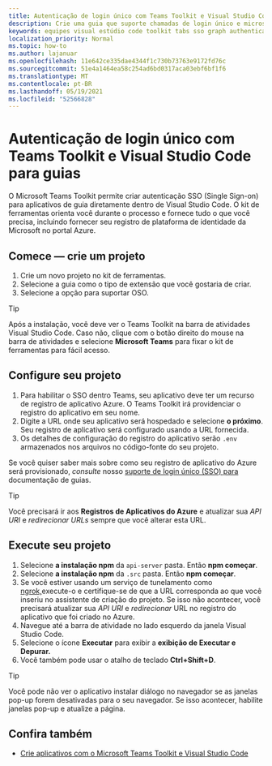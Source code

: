 ```yaml
---
title: Autenticação de login único com Teams Toolkit e Visual Studio Code para guias
description: Crie uma guia que suporte chamadas de login único e microsoft Graph diretamente dentro de Visual Studio Code com o Microsoft Teams Toolkit
keywords: equipes visual estúdio code toolkit tabs sso graph authentication Azure plataforma de identidade
localization_priority: Normal
ms.topic: how-to
ms.author: lajanuar
ms.openlocfilehash: 11e642ce335dae4344f1c730b73763e9172fd76c
ms.sourcegitcommit: 51e4a1464ea58c254ad6bd0317aca03ebf6bf1f6
ms.translationtype: MT
ms.contentlocale: pt-BR
ms.lasthandoff: 05/19/2021
ms.locfileid: "52566828"
---
```

# <a name="single-sign-on-authentication-with-teams-toolkit-and-visual-studio-code-for-tabs"></a>Autenticação de login único com Teams Toolkit e Visual Studio Code para guias

O Microsoft Teams Toolkit permite criar autenticação SSO (Single Sign-on) para aplicativos de guia diretamente dentro de Visual Studio Code. O kit de ferramentas orienta você durante o processo e fornece tudo o que você precisa, incluindo fornecer seu registro de plataforma de identidade da Microsoft no portal Azure.

## <a name="get-started--create-a-project"></a>Comece — crie um projeto

1. Crie um novo projeto no kit de ferramentas.
1. Selecione a guia como o tipo de extensão que você gostaria de criar.
1. Selecione a opção para suportar OSO.

> [!TIP]
> Após a instalação, você deve ver o Teams Toolkit na barra de atividades Visual Studio Code. Caso não, clique com o botão direito do mouse na barra de atividades e selecione **Microsoft Teams** para fixar o kit de ferramentas para fácil acesso.

## <a name="configure-your-project"></a>Configure seu projeto

1. Para habilitar o SSO dentro Teams, seu aplicativo deve ter um recurso de registro de aplicativo Azure. O Teams Toolkit irá providenciar o registro do aplicativo em seu nome.
1. Digite a URL onde seu aplicativo será hospedado e selecione **o próximo**. Seu registro de aplicativo será configurado usando a URL fornecida.
1. Os detalhes de configuração do registro do aplicativo serão `.env` armazenados nos arquivos no código-fonte do seu projeto.

Se você quiser saber mais sobre como seu registro de aplicativo do Azure será provisionado, _consulte_  nosso [suporte de login único (SSO) para](../tabs/how-to/authentication/auth-aad-sso.md) documentação de guias.

> [!TIP]
> Você precisará ir aos **Registros de Aplicativos do Azure** e atualizar sua *API URI* e *redirecionar URLs* sempre que você alterar esta URL.

## <a name="run-your-project"></a>Execute seu projeto

1. Selecione **a instalação npm** da `api-server` pasta. Então **npm começar**.
1. Selecione **a instalação npm** da `.src` pasta. Então **npm começar**.
1. Se você estiver usando um serviço de tunelamento como [ngrok,](https://ngrok.com/)execute-o e certifique-se de que a URL corresponda ao que você inseriu no assistente de criação do projeto. Se isso não acontecer, você precisará atualizar sua _API URI_ e _redirecionar_ URL no registro do aplicativo que foi criado no Azure.
1. Navegue até a barra de atividade no lado esquerdo da janela Visual Studio Code.
1. Selecione o ícone **Executar** para exibir a **exibição de Executar e Depurar.**
1. Você também pode usar o atalho de teclado **Ctrl+Shift+D**.

> [!TIP]
> Você pode não ver o aplicativo instalar diálogo no navegador se as janelas pop-up forem desativadas para o seu navegador. Se isso acontecer, habilite janelas pop-up e atualize a página.

## <a name="see-also"></a>Confira também

- [Crie aplicativos com o Microsoft Teams Toolkit e Visual Studio Code](visual-studio-code-overview.md)
